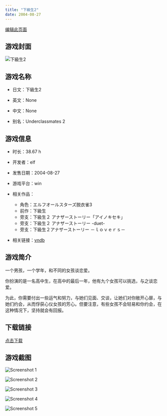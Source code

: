 ```yaml
---
title: "下級生2"
date: 2004-08-27
---
```

[编辑此页面](https://github.com/ACG-3/ADV3-source/blob/main/source/_posts/games/%E4%B8%8B%E7%B4%9A%E7%94%9F2.md)

## 游戏封面

![下級生2](https%3A//pan.timero.xyz/onedrive/img_lib_001/%E4%B8%8B%E7%B4%9A%E7%94%9F2_cover.avif)


## 游戏名称

- 日文：下級生2
- 英文：None
- 中文：None

- 别名：Underclassmates 2


## 游戏信息

- 时长：38.67 h
- 开发者：elf
- 发售日期：2004-08-27
- 游戏平台：win
- 相关作品：
   - 角色：エルフオールスターズ脱衣雀3
   - 前作：下級生
   - 旁支：下級生２ アナザーストーリー「アイノキセキ」
   - 旁支：下級生２ アナザーストーリー -duet-
   - 旁支：下級生２アナザーストーリー －ｌｏｖｅｒｓ－

- 相关链接：[vndb](https://vndb.org/v1083)


## 游戏简介

一个男孩，一个学年，和不同的女孩谈恋爱。

你扮演的是一名高中生，在高中的最后一年，他有九个女孩可以挑选，与之谈恋爱。

为此，你需要付出一些运气和努力，与她们见面、交谈，让她们对你敞开心扉，与她们约会，从而俘获心仪女孩的芳心。但要注意，有些女孩不会轻易和你约会，在这种情况下，坚持就会有回报。


## 下载链接

[点击下载](https://pan.timero.xyz/onedrive/adv_lib_001/%E4%B8%8B%E7%B4%9A%E7%94%9F2)


## 游戏截图


![Screenshot 1](https%3A//pan.timero.xyz/onedrive/img_lib_001/%E4%B8%8B%E7%B4%9A%E7%94%9F2_Screenshot_1.avif)

![Screenshot 2](https%3A//pan.timero.xyz/onedrive/img_lib_001/%E4%B8%8B%E7%B4%9A%E7%94%9F2_Screenshot_2.avif)

![Screenshot 3](https%3A//pan.timero.xyz/onedrive/img_lib_001/%E4%B8%8B%E7%B4%9A%E7%94%9F2_Screenshot_3.avif)

![Screenshot 4](https%3A//pan.timero.xyz/onedrive/img_lib_001/%E4%B8%8B%E7%B4%9A%E7%94%9F2_Screenshot_4.avif)

![Screenshot 5](https%3A//pan.timero.xyz/onedrive/img_lib_001/%E4%B8%8B%E7%B4%9A%E7%94%9F2_Screenshot_5.avif)

